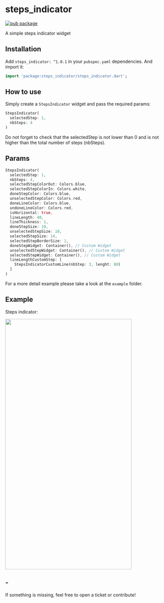 # steps_indicator

[![pub package](https://img.shields.io/pub/v/steps_indicator.svg?style=for-the-badge&color=blue)](https://pub.dartlang.org/packages/steps_indicator)

A simple steps indicator widget

## Installation

Add `steps_indicator: ^1.0.1` in your `pubspec.yaml` dependencies. And import it:

```dart
import 'package:steps_indicator/steps_indicator.dart';
```

## How to use

Simply create a `StepsIndicator` widget and pass the required params:

```dart
StepsIndicator(
  selectedStep: 1,
  nbSteps: 4
)
```

Do not forget to check that the selectedStep is not lower than 0 and is not higher than the total number of steps (nbSteps).

## Params

```dart
StepsIndicator(
  selectedStep: 1,
  nbSteps: 4,
  selectedStepColorOut: Colors.blue,
  selectedStepColorIn: Colors.white,
  doneStepColor: Colors.blue,
  unselectedStepColor: Colors.red,
  doneLineColor: Colors.blue,
  undoneLineColor: Colors.red,
  isHorizontal: true,
  lineLength: 40,
  lineThickness: 1,
  doneStepSize: 10,
  unselectedStepSize: 10,
  selectedStepSize: 14,
  selectedStepBorderSize: 1,
  doneStepWidget: Container(), // Custom Widget 
  unselectedStepWidget: Container(), // Custom Widget 
  selectedStepWidget: Container(), // Custom Widget 
  lineLengthCustomStep: [
    StepsIndicatorCustomLine(nbStep: 3, lenght: 80)
  ]
)
```

For a more detail example please take a look at the `example` folder.

## Example

Steps indicator:

<img src="https://raw.githubusercontent.com/huextrat/steps_indicator/master/example/screenshot.png" width="400" height="790">

## -

If something is missing, feel free to open a ticket or contribute!
